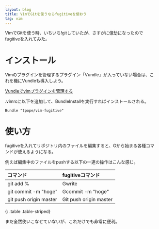 ```yaml
---
layout: blog
title: VimでGitを使うならfugitiveを使おう
tag: vim
---
```




VimでGitを使う時、いちいち!gitしていたが、さすがに億劫になったので[fugitive](https://github.com/tpope/vim-fugitive)を入れてみた。

# インストール

Vimのプラグインを管理するプラグイン「Vundle」が入っていない場合は、これを機にVundleも導入しよう。

[Vundleでvimプラグインを管理する](http://www.xmisao.com/2013/08/22/vundle.html)

.vimrcに以下を追加して、BundleInstallを実行すればインストールされる。

    Bundle "tpope/vim-fugitive"

# 使い方

fugitiveを入れてリポジトリ内のファイルを編集すると、Gから始まる各種コマンドが使えるようになる。

例えば編集中のファイルをpushする以下の一連の操作はこんな感じ。

|コマンド|fugitiveコマンド|
|:-|:-|
|git add %|Gwrite|
|git commit -m "hoge"|Gcommit -m "hoge"|
|git push origin master|Git push origin master|
{: .table .table-striped}

まだ全然使いこなせていないが、これだけでも非常に便利。
